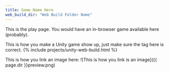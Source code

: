 ```yaml
---
title: Game Name Here
web_build_dir: "Web Build Folder Name"
---
```


This is the play page. You would have an in-browser game available here (probably).

This is how you make a Unity game show up, just make sure the tag here is correct.
{% include projects/unity-web-build.html %}

This is how you link an image here:
![This is how you link is an image]({{ page.dir }}preview.png)
